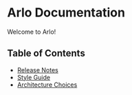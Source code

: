 # Arlo Documentation

Welcome to Arlo!

## Table of Contents

- [Release Notes](release_notes.md)
- [Style Guide](style.md)
- [Architecture Choices](style.md#architecture)
